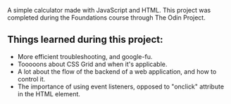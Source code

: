 <p>A simple calculator made with JavaScript and HTML. This project was completed during the Foundations course through The Odin Project.</p>
  
<h2>Things learned during this project:</h2>
<ul>
  <li>More efficient troubleshooting, and google-fu.</li>
  <li>Tooooons about CSS Grid and when it's applicable.</li>
  <li>A lot about the flow of the backend of a web application, and how to control it.</li>
  <li>The importance of using event listeners, opposed to "onclick" attribute in the HTML element.     </li>
</ul>
